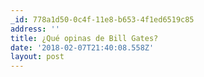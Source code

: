 ```yaml
---
_id: 778a1d50-0c4f-11e8-b653-4f1ed6519c85
address: ''
title: ¿Qué opinas de Bill Gates?
date: '2018-02-07T21:40:08.558Z'
layout: post
---
```

 
